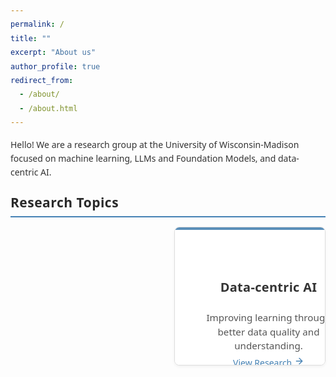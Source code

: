 ```yaml
---
permalink: /
title: ""
excerpt: "About us"
author_profile: true
redirect_from:
  - /about/
  - /about.html
---
```


<div style="margin-bottom: 15px;">
  <p>Hello! We are a research group at the University of Wisconsin-Madison focused on machine learning, LLMs and Foundation Models, and data-centric AI.</p>
</div>

<!-- Added improved typography for section headers -->
<h2 style="margin-top: 20px; margin-bottom: 15px; border-bottom: 2px solid #4682B4; padding-bottom: 5px; font-weight: 700; letter-spacing: 0.5px;">Research Topics</h2>

<div class="research-topics-grid">


  <!-- Card 1: Data-centric AI -->
  <a href="https://sprocketlab.github.io/publications/" class="research-topic-link">
    <div class="research-topic-card" data-topic="data">
      <!-- This is the text content that shows by default -->
      <div class="card-text-content">
        <div class="topic-accent"></div>
        <h3>Data-centric AI</h3>
        <p>Improving learning through better data quality and understanding.</p>
        <div class="click-indicator">
          <span>View Research</span>
          <svg xmlns="http://www.w3.org/2000/svg" width="16" height="16" viewBox="0 0 24 24" fill="none" stroke="currentColor" stroke-width="2" stroke-linecap="round" stroke-linejoin="round"><line x1="5" y1="12" x2="19" y2="12"></line><polyline points="12 5 19 12 12 19"></polyline></svg>
        </div>
      </div>
      
      <!-- This is the image content that shows on hover -->
      <div class="card-image-content">
        <div class="research-topic-image">
          <img src="/images/research_illustration/datacentric.png" alt="Data-centric AI" onerror="this.src='/images/research_illustration/datacentric.png'">
        </div>
        <h3>Data-centric AI</h3>
      </div>
    </div>
  </a>
  
  <!-- Card 2: Data- and Compute-Efficient Learning -->
  <a href="https://sprocketlab.github.io/publications/" class="research-topic-link">
    <div class="research-topic-card" data-topic="efficient">
      <!-- This is the text content that shows by default -->
      <div class="card-text-content">
        <div class="topic-accent"></div>
        <h3>Data- and Compute-Efficient Learning</h3>
        <p>Building models that require less data and computational resources.</p>
        <div class="click-indicator">
          <span>View Research</span>
          <svg xmlns="http://www.w3.org/2000/svg" width="16" height="16" viewBox="0 0 24 24" fill="none" stroke="currentColor" stroke-width="2" stroke-linecap="round" stroke-linejoin="round"><line x1="5" y1="12" x2="19" y2="12"></line><polyline points="12 5 19 12 12 19"></polyline></svg>
        </div>
      </div>
      
      <!-- This is the image content that shows on hover -->
      <div class="card-image-content">
        <div class="research-topic-image">
          <img src="/images/research_illustration/efficient-learning.png" alt="Data- and Compute-Efficient Learning" onerror="this.src='/images/research_illustration/efficient-learning.png'">
        </div>
        <h3>Data- and Compute-Efficient Learning</h3>
      </div>
    </div>
  </a>

  <!-- Card 3: Foundation Models -->
  <a href="https://sprocketlab.github.io/publications/" class="research-topic-link">
    <div class="research-topic-card" data-topic="foundation">
      <!-- This is the text content that shows by default -->
      <div class="card-text-content">
        <div class="topic-accent"></div>
        <h3>Foundation Models</h3>
        <p>Foundation models and their applications to scientific problems.</p>
        <div class="click-indicator">
          <span>View Research</span>
          <svg xmlns="http://www.w3.org/2000/svg" width="16" height="16" viewBox="0 0 24 24" fill="none" stroke="currentColor" stroke-width="2" stroke-linecap="round" stroke-linejoin="round"><line x1="5" y1="12" x2="19" y2="12"></line><polyline points="12 5 19 12 12 19"></polyline></svg>
        </div>
      </div>
      
      <!-- This is the image content that shows on hover -->
      <div class="card-image-content">
        <div class="research-topic-image">
          <img src="/images/research_illustration/foundation-models.png" alt="Foundation Models" onerror="this.src='/images/research_illustration/foundation-models.png'">
        </div>
        <h3>Foundation Models</h3>
      </div>
    </div>
  </a>
  
  <!-- Card 4: Weak Supervision -->
  <a href="https://sprocketlab.github.io/publications/" class="research-topic-link">
    <div class="research-topic-card" data-topic="supervision">
      <!-- This is the text content that shows by default -->
      <div class="card-text-content">
        <div class="topic-accent"></div>
        <h3>Weak Supervision</h3>
        <p>Learning with limited or noisy supervision.</p>
        <div class="click-indicator">
          <span>View Research</span>
          <svg xmlns="http://www.w3.org/2000/svg" width="16" height="16" viewBox="0 0 24 24" fill="none" stroke="currentColor" stroke-width="2" stroke-linecap="round" stroke-linejoin="round"><line x1="5" y1="12" x2="19" y2="12"></line><polyline points="12 5 19 12 12 19"></polyline></svg>
        </div>
      </div>
      
      <!-- This is the image content that shows on hover -->
      <div class="card-image-content">
        <div class="research-topic-image">
          <img src="/images/research_illustration/weak-supervision.png" alt="Weak Supervision" onerror="this.src='/images/research_illustration/weak-supervision.png'">
        </div>
        <h3>Weak Supervision</h3>
      </div>
    </div>
  </a>

<!-- Improved section header with consistent styling -->
<h2 style="margin-top: 20px; margin-bottom: 15px; border-bottom: 2px solid #4682B4; padding-bottom: 5px; font-weight: 700; letter-spacing: 0.5px;">News</h2>

<div style="margin-bottom: 15px; background-color: #f8f9fa; padding: 15px; border-radius: 5px;">
  <h3 style="color: #4682B4; margin-bottom: 8px; font-size: 1.2em; margin-top: 0; font-weight: 600;">February 2025</h3>
  <p style="font-weight: 600; margin-bottom: 5px;">New papers accepted to start the year!</p>
  <ul style="padding-left: 20px; margin-top: 5px; margin-bottom: 0;">
    <li style="margin-bottom: 5px;">ICLR 2025: Changho and John explain how <a href="https://arxiv.org/pdf/2412.03881?" target="_blank">weak-to-strong generalization works</a>—and how to do more of it!</li>
    <li style="margin-bottom: 5px;">NAACL 2025: Jane, Dyah, and Changho introduced an ultra-efficient way to personalize language models.</li>
  </ul>
</div>

<div style="margin-bottom: 15px; background-color: #f8f9fa; padding: 15px; border-radius: 5px;">
  <h3 style="color: #4682B4; margin-bottom: 8px; font-size: 1.2em; margin-top: 0; font-weight: 600;">December 2024</h3>
  <p style="font-weight: 600; margin-bottom: 5px;">Four new papers accepted at NeurIPS 2024!</p>
  <ul style="padding-left: 20px; margin-top: 5px; margin-bottom: 0;">
    <li style="margin-bottom: 5px;">Brian, Cathy, and Vaishnavi show how to get rid of the LLM in LLM-based annotation. How? <a href="https://arxiv.org/pdf/2407.11004" target="_blank">Distill LLMs into programs</a> (spotlight)!</li>
    <li style="margin-bottom: 5px;">Harit gets a huge boost in auto-labeling by <a href="https://arxiv.org/pdf/2404.16188" target="_blank">learning confidence functions</a>.</li>
    <li style="margin-bottom: 5px;">Changho, Jitian, and Sonia show how to <a href="https://arxiv.org/pdf/2404.08461" target="_blank">adjust zero-shot model predictions quickly and easily</a></li>
    <li style="margin-bottom: 0;">Chris and Jack introduce a new benchmark showcasing <a href="https://arxiv.org/pdf/2501.07727" target="_blank">how valuable weak supervision can be</a></li>
  </ul>
</div>

<!-- Improved section header -->
<h2 style="margin-top: 20px; margin-bottom: 15px; border-bottom: 2px solid #4682B4; padding-bottom: 5px; font-weight: 700; letter-spacing: 0.5px;">How to Join</h2>

<p>Interested in joining our lab as a UW-Madison undergraduate? Please complete our <a href="https://forms.gle/8dxCSvtiBYdB3EGDA" style="font-weight: bold; color: #4682B4;">application form</a>. We'll contact promising candidates directly when opportunities align with your background and interests.</p>

<style>
/* Improved typography for the entire page */
body {
  font-family: system-ui, -apple-system, BlinkMacSystemFont, "Segoe UI", Roboto, Helvetica, Arial, sans-serif;
  line-height: 1.6;
  color: #333;
}

p {
  margin-bottom: 1.2em;
  line-height: 1.6;
}

h2 {
  font-family: system-ui, -apple-system, BlinkMacSystemFont, "Segoe UI", Roboto, Helvetica, Arial, sans-serif;
  font-weight: 700;
  color: #2a2a2a;
}

h3 {
  font-family: system-ui, -apple-system, BlinkMacSystemFont, "Segoe UI", Roboto, Helvetica, Arial, sans-serif;
  font-weight: 600;
  color: #333;
}

/* Keeping your original grid layout */
.research-topics-grid {
  display: grid;
  grid-template-columns: repeat(2, 1fr);
  gap: 20px; /* Increased gap for better separation */
  margin: 15px 0; /* Increased margin */
}

/* Modified card styling to support the text/image swap on hover */
.research-topic-card {
  border: 1px solid #ddd;
  border-radius: 8px; /* Increased border radius */
  overflow: hidden;
  transition: all 0.3s ease;
  position: relative; /* Added for absolute positioning of contents */
  height: 220px; /* Fixed height for consistency */
  box-shadow: 0 2px 4px rgba(0,0,0,0.05); /* Subtle shadow by default */
}

/* Added color accents for each topic */
/* Added color accents for each topic - more academic color scheme */
.research-topic-card[data-topic="data"] .topic-accent {
  background-color: #5B8FB9; /* Muted blue */
}

.research-topic-card[data-topic="efficient"] .topic-accent {
  background-color: #6B9080; /* Sage green */ 
}

.research-topic-card[data-topic="foundation"] .topic-accent {
  background-color: #7D5BA6; /* Soft purple */
}

.research-topic-card[data-topic="supervision"] .topic-accent {
  background-color: #A57548; /* Warm brown */
}

/* Enhanced hover effects */
.research-topic-card:hover {
  transform: translateY(-5px); /* Increased lift effect */
  box-shadow: 0 8px 16px rgba(0,0,0,0.1); /* More pronounced shadow */
  border-color: #bbb; /* Darker border on hover */
}

/* TEXT CONTENT - visible by default */
.card-text-content {
  position: absolute;
  top: 0;
  left: 0;
  width: 100%;
  height: 100%;
  display: flex;
  flex-direction: column;
  justify-content: center;
  align-items: center;
  padding: 30px; /* Increased padding */
  background: white;
  transition: all 0.3s ease;
  z-index: 2;
  text-align: center;
}

/* Added accent bar at top of cards */
.topic-accent {
  position: absolute;
  top: 0;
  left: 0;
  width: 100%;
  height: 4px;
  background-color: #4682B4; /* Default color, overridden by data-topic specific colors */
}

.card-text-content h3 {
  margin-bottom: 16px; /* Increased spacing */
  font-weight: 600; /* Semi-bold */
  letter-spacing: 0.3px; /* Subtle letter spacing */
  font-size: 1.25rem; /* Slightly larger */
}

.card-text-content p {
  margin: 5px 0;
  color: #555;
  line-height: 1.5;
  font-size: 0.95rem; /* Slightly smaller for better hierarchy */
}

/* IMAGE CONTENT - hidden by default, shown on hover */
.card-image-content {
  position: absolute;
  top: 0;
  left: 0;
  width: 100%;
  height: 100%;
  opacity: 0; /* Hidden by default */
  transition: all 0.3s ease;
  z-index: 1;
}

/* The hover effect to swap visibility */
.research-topic-card:hover .card-text-content {
  opacity: 0;
}

.research-topic-card:hover .card-image-content {
  opacity: 1;
}

/* Keep your existing image styling */
.research-topic-image {
  height: 170px; /* Reduced to make room for the title below */
  overflow: hidden;
}

.research-topic-image img {
  width: 100%;
  height: 100%;
  object-fit: contain;
  object-position: center;
}

/* Title styling on the image card */
.card-image-content h3 {
  padding: 12px; /* Increased padding */
  margin: 0;
  text-align: center;
  background: white; /* Ensures text is readable on any image */
  font-weight: 600;
  letter-spacing: 0.3px;
}

.research-topic-card h3 a {
  color: #4682B4;
  text-decoration: none;
  transition: color 0.2s ease;
}

.research-topic-card h3 a:hover {
  color: #2a5a8a; /* Darker shade on hover */
  text-decoration: none; /* Removed underline on hover for cleaner look */
}

/* Enhanced link styling throughout the page */
a {
  color: #4682B4;
  text-decoration: none;
  transition: all 0.2s ease;
}

a:hover {
  color: #2a5a8a;
}

/* Responsive adjustments */
@media (max-width: 900px) {
  .research-topics-grid {
    grid-template-columns: repeat(2, 1fr);
  }
}

@media (max-width: 600px) {
  .research-topics-grid {
    grid-template-columns: 1fr;
  }
  
  .research-topic-card {
    height: 200px; /* Slightly reduced height for mobile */
  }
}
</style>